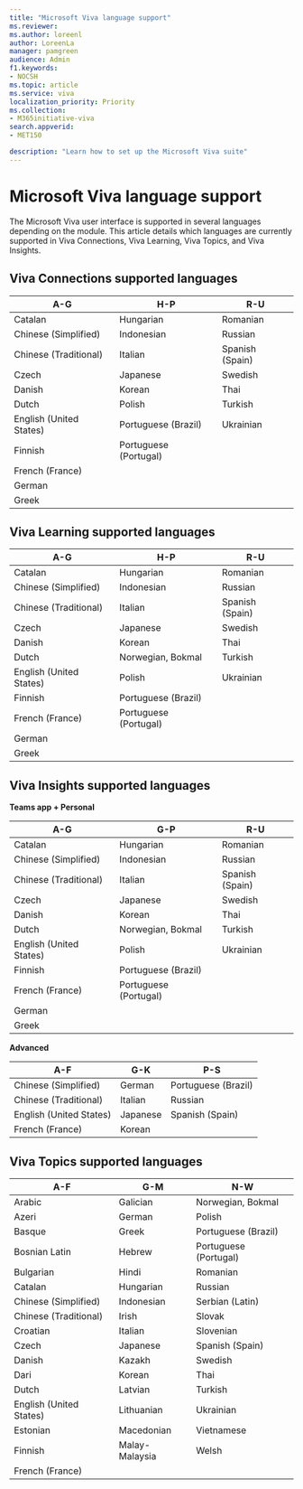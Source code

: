 ```yaml
---
title: "Microsoft Viva language support"
ms.reviewer: 
ms.author: loreenl
author: LoreenLa
manager: pamgreen
audience: Admin
f1.keywords:
- NOCSH
ms.topic: article
ms.service: viva
localization_priority: Priority
ms.collection:  
- M365initiative-viva
search.appverid:
- MET150

description: "Learn how to set up the Microsoft Viva suite"
---
```

# Microsoft Viva language support
  
The Microsoft Viva user interface is supported in several languages depending on the module. This article details which languages are currently supported in Viva Connections, Viva Learning, Viva Topics, and Viva Insights.



## Viva Connections supported languages  

| A-G | H-P | R-U |
|---|---|---|
Catalan|Hungarian|Romanian
Chinese (Simplified)|Indonesian|Russian
Chinese (Traditional)|Italian|Spanish (Spain)
Czech|Japanese|Swedish
Danish|Korean|Thai
Dutch|Polish|Turkish
English (United States)|Portuguese (Brazil)|Ukrainian
Finnish|Portuguese (Portugal)| 
French (France)| | 
German| | 
Greek| | 

## Viva Learning supported languages

| A-G | H-P | R-U |
|---|---|---|
Catalan|Hungarian|Romanian
Chinese (Simplified)|Indonesian|Russian
Chinese (Traditional)|Italian|Spanish (Spain)
Czech|Japanese|Swedish
Danish|Korean|Thai
Dutch|Norwegian, Bokmal|Turkish
English (United States)|Polish|Ukrainian
Finnish|Portuguese (Brazil)| 
French (France)|Portuguese (Portugal)| 
German| | 
Greek| | 

## Viva Insights supported languages

**Teams app + Personal**

| A-G | G-P | R-U |
|---|---|---|
Catalan|Hungarian|Romanian
Chinese (Simplified)|Indonesian|Russian
Chinese (Traditional)|Italian|Spanish (Spain)
Czech|Japanese|Swedish
Danish|Korean|Thai
Dutch|Norwegian, Bokmal|Turkish
English (United States)|Polish|Ukrainian
Finnish|Portuguese (Brazil)| 
French (France)|Portuguese (Portugal)| 
German| |
Greek| |

**Advanced**

| A-F | G-K | P-S |
|---|---|---|
Chinese (Simplified)|German|Portuguese (Brazil)
Chinese (Traditional)|Italian|Russian
English (United States)|Japanese|Spanish (Spain)
French (France)|Korean|

## Viva Topics supported languages

|A-F  | G-M | N-W |
|---|---|---|
Arabic|Galician|Norwegian, Bokmal
Azeri|German|Polish
Basque|Greek|Portuguese (Brazil)
Bosnian Latin|Hebrew|Portuguese (Portugal)
Bulgarian|Hindi|Romanian
Catalan|Hungarian|Russian
Chinese (Simplified)|Indonesian|Serbian (Latin)
Chinese (Traditional)|Irish|Slovak
Croatian|Italian|Slovenian
Czech|Japanese|Spanish (Spain)
Danish|Kazakh|Swedish
Dari|Korean|Thai
Dutch|Latvian|Turkish
English (United States)|Lithuanian|Ukrainian
Estonian|Macedonian|Vietnamese
Finnish|Malay-Malaysia|Welsh 
French (France)| | 